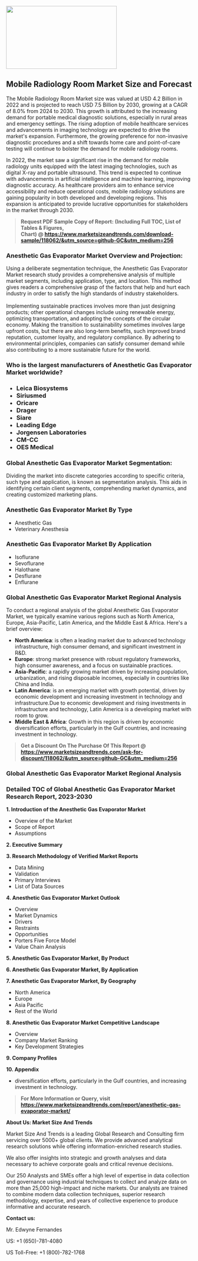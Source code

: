 <p><img class="alignnone size-medium wp-image-20088" src="https://ffe5etoiles.com/wp-content/uploads/2024/12/MST1-300x171.png" alt="" width="300" height="171" /></p><h2>Mobile Radiology Room Market Size and Forecast</h2><p>The Mobile Radiology Room Market size was valued at USD 4.2 Billion in 2022 and is projected to reach USD 7.5 Billion by 2030, growing at a CAGR of 8.0% from 2024 to 2030. This growth is attributed to the increasing demand for portable medical diagnostic solutions, especially in rural areas and emergency settings. The rising adoption of mobile healthcare services and advancements in imaging technology are expected to drive the market's expansion. Furthermore, the growing preference for non-invasive diagnostic procedures and a shift towards home care and point-of-care testing will continue to bolster the demand for mobile radiology rooms.</p><p>In 2022, the market saw a significant rise in the demand for mobile radiology units equipped with the latest imaging technologies, such as digital X-ray and portable ultrasound. This trend is expected to continue with advancements in artificial intelligence and machine learning, improving diagnostic accuracy. As healthcare providers aim to enhance service accessibility and reduce operational costs, mobile radiology solutions are gaining popularity in both developed and developing regions. This expansion is anticipated to provide lucrative opportunities for stakeholders in the market through 2030.</p></p><blockquote id="" class=""><strong>Request PDF Sample Copy of Report: (Including Full TOC, List of Tables &amp; Figures, Chart)&nbsp;@&nbsp;<strong><a href="https://www.marketsizeandtrends.com/download-sample/118062/&utm_source=github-GC&utm_medium=256" target="_blank">https://www.marketsizeandtrends.com/download-sample/118062/&utm_source=github-GC&utm_medium=256</a></strong></strong></blockquote><h3 id="" class="">Anesthetic Gas Evaporator Market&nbsp;Overview and Projection:</h3><p id="" class="">Using a deliberate segmentation technique, the Anesthetic Gas Evaporator Market research study provides a comprehensive analysis of multiple market segments, including application, type, and location. This method gives readers a comprehensive grasp of the factors that help and hurt each industry in order to satisfy the high standards of industry stakeholders. <br /> <br />Implementing sustainable practices involves more than just designing products; other operational changes include using renewable energy, optimizing transportation, and adopting the concepts of the circular economy. Making the transition to sustainability sometimes involves large upfront costs, but there are also long-term benefits, such improved brand reputation, customer loyalty, and regulatory compliance. By adhering to environmental principles, companies can satisfy consumer demand while also contributing to a more sustainable future for the world.</p><h3 id="" class="">Who is the largest manufacturers of&nbsp;Anesthetic Gas Evaporator Market worldwide?</h3><h3 class=""><p><ul><li>Leica Biosystems </li><li> Siriusmed </li><li> Oricare </li><li> Drager </li><li> Siare </li><li> Leading Edge </li><li> Jorgensen Laboratories </li><li> CM-CC </li><li> OES Medical</li></ul></p></h3><h3 id="" class="">Global&nbsp;Anesthetic Gas Evaporator Market Segmentation:</h3><p id="" class="">Dividing the market into discrete categories according to specific criteria, such type and application, is known as segmentation analysis. This aids in identifying certain client segments, comprehending market dynamics, and creating customized marketing plans.</p><h3 id="" class="">Anesthetic Gas Evaporator Market&nbsp;By Type</h3><p><p><ul><li>Anesthetic Gas</li><li> Veterinary Anesthesia</p></li></ul></p></p><h3 id="" class="">Anesthetic Gas Evaporator Market&nbsp;By Application</h3><p class=""><p><ul><li>Isoflurane</li><li> Sevoflurane</li><li> Halothane</li><li> Desflurane</li><li> Enflurane</li></ul></p></p><h3 id="" class="">Global Anesthetic Gas Evaporator Market Regional Analysis</h3><p id="" class="">To conduct a regional analysis of the global Anesthetic Gas Evaporator Market, we typically examine various regions such as North America, Europe, Asia-Pacific, Latin America, and the Middle East &amp; Africa. Here's a brief overview:</p><ul><li><strong>North America</strong>: is often a leading market due to advanced technology infrastructure, high consumer demand, and significant investment in R&amp;D.</li><li><strong>Europe</strong>: strong market presence with robust regulatory frameworks, high consumer awareness, and a focus on sustainable practices.</li><li><strong>Asia-Pacific</strong>: a rapidly growing market driven by increasing population, urbanization, and rising disposable incomes, especially in countries like China and India.</li><li><strong>Latin America</strong>: is an emerging market with growth potential, driven by economic development and increasing investment in technology and infrastructure.Due to economic development and rising investments in infrastructure and technology, Latin America is a developing market with room to grow.</li><li><strong>Middle East &amp; Africa</strong>: Growth in this region is driven by economic diversification efforts, particularly in the Gulf countries, and increasing investment in technology.</li></ul><blockquote id="" class=""><strong>Get a Discount On The Purchase Of This Report @ <strong><a href="https://www.marketsizeandtrends.com/ask-for-discount/118062/&utm_source=github-GC&utm_medium=256" target="_blank">https://www.marketsizeandtrends.com/ask-for-discount/118062/&utm_source=github-GC&utm_medium=256</a></strong></strong></blockquote><h3 id="" class="">Global Anesthetic Gas Evaporator Market Regional Analysis</h3><h3 id="" class="">Detailed TOC of Global Anesthetic Gas Evaporator Market Research Report, 2023-2030</h3><p id="" class=""><strong>1. Introduction of the Anesthetic Gas Evaporator Market</strong></p><ul><li>Overview of the Market</li><li>Scope of Report</li><li>Assumptions</li></ul><p id="" class=""><strong>2. Executive Summary</strong></p><p id="" class=""><strong>3. Research Methodology of Verified Market Reports</strong></p><ul><li>Data Mining</li><li>Validation</li><li>Primary Interviews</li><li>List of Data Sources</li></ul><p id="" class=""><strong>4. Anesthetic Gas Evaporator Market Outlook</strong></p><ul><li>Overview</li><li>Market Dynamics</li><li>Drivers</li><li>Restraints</li><li>Opportunities</li><li>Porters Five Force Model</li><li>Value Chain Analysis</li></ul><p id="" class=""><strong>5. Anesthetic Gas Evaporator Market, By Product</strong></p><p id="" class=""><strong>6. Anesthetic Gas Evaporator Market, By Application</strong></p><p id="" class=""><strong>7. Anesthetic Gas Evaporator Market, By Geography</strong></p><ul><li>North America</li><li>Europe</li><li>Asia Pacific</li><li>Rest of the World</li></ul><p id="" class=""><strong>8. Anesthetic Gas Evaporator Market Competitive Landscape</strong></p><ul><li>Overview</li><li>Company Market Ranking</li><li>Key Development Strategies</li></ul><p id="" class=""><strong>9. Company Profiles</strong></p><p id="" class=""><strong>10. Appendix</strong></p><ul><li>diversification efforts, particularly in the Gulf countries, and increasing investment in technology.</li></ul><blockquote id="" class=""><strong>For More Information or Query, visit <strong><strong><a href="https://www.marketsizeandtrends.com/report/anesthetic-gas-evaporator-market/" target="_blank">https://www.marketsizeandtrends.com/report/anesthetic-gas-evaporator-market/</a></strong></strong></strong></blockquote><p id="" class=""><strong>About Us: Market Size And Trends</strong></p><p id="" class="">Market Size And Trends is a leading Global Research and Consulting firm servicing over 5000+ global clients. We provide advanced analytical research solutions while offering information-enriched research studies.</p><p id="" class="">We also offer insights into strategic and growth analyses and data necessary to achieve corporate goals and critical revenue decisions.</p><p id="" class="">Our 250 Analysts and SMEs offer a high level of expertise in data collection and governance using industrial techniques to collect and analyze data on more than 25,000 high-impact and niche markets. Our analysts are trained to combine modern data collection techniques, superior research methodology, expertise, and years of collective experience to produce informative and accurate research.</p><p id="" class=""><strong>Contact us:</strong></p><p id="" class="">Mr. Edwyne Fernandes</p><p id="" class="">US: +1 (650)-781-4080</p><p id="" class="">US Toll-Free: +1 (800)-782-1768</p>
